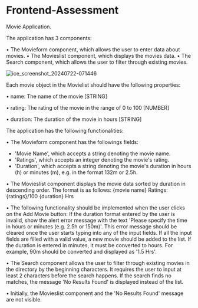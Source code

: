 # Frontend-Assessment

Movie Application.

The application has 3 components:

• The Movieform component, which allows the user to enter data about movies.
• The Movieslist component, which displays the movies data.
• The Search component, which allows the user to filter through existing movies.

![ice_screenshot_20240722-071446](https://github.com/user-attachments/assets/fb4cec2d-84a4-4363-9129-15806d2a71fd)

Each movie object in the Movielist should have the following properties:

• name: The name of the movie [STRING]

• rating: The rating of the movie in the range of 0 to 100 [NUMBER]

• duration: The duration of the movie in hours [STRING]

The application has the following functionalities:

• The Movieform component has the followings fields:
   - 'Movie Name', which accepts a string denoting the movie name.
   - 'Ratings', which accepts an integer denoting the movie's rating.
   - 'Duration', which accepts a string denoting the movie's duration in hours (h) or 
     minutes (m), e.g. in the format 132m or 2.5h.

• The Movieslist component displays the movie data sorted by duration in descending 
  order. The format is as follows:
   {movie name}
   Ratings: {ratings}/100
   {duration} Hrs

• The following functionality should be implemented when the user clicks on the Add 
  Movie button:
   If the duration format entered by the user is invalid, show the alert error message 
     with the text 'Please specify the time in hours or minutes (e.g. 2.5h or 150m)'. This 
     error message should be cleared once the user starts typing into any of the input 
     fields.
   If all the input fields are filled with a valid value, a new movie should be added to 
     the list.
   If the duration is entered in minutes, it must be converted to hours. For example, 
     90m should be converted and displayed as '1.5 Hrs'.

• The Search component allows the user to filter through existing movies in the directory 
  by the beginning characters.
   It requires the user to input at least 2 characters before the search happens.
   If the search finds no matches, the message 'No Results Found' is displayed instead 
     of the list.

• Initially, the Movieslist component and the 'No Results Found' message are not visible.
